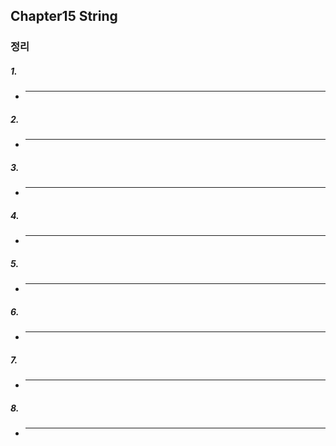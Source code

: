 ## Chapter15 String
  
### 정리
##### 1. 
  - ******

##### 2.
  - ******

##### 3. 
  - ******

##### 4. 
  - ******
    
##### 5. 
  - ******
    
##### 6. 
  -  ******

##### 7. 
  -  ******

##### 8. 
  -  ******
